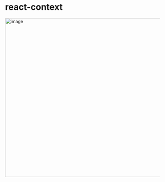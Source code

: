 # react-context

<img width="690" height="517" alt="image" src="https://github.com/user-attachments/assets/404b96f3-3d05-4ae7-9e99-e181bfb573dd" />
